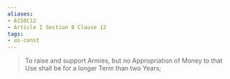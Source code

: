 ```yaml
---
aliases: 
- A1S8C12
- Article I Section 8 Clause 12
tags: 
- us-const
---
```

> To raise and support Armies, but no Appropriation of Money to that Use shall be for a longer Term than two Years;

